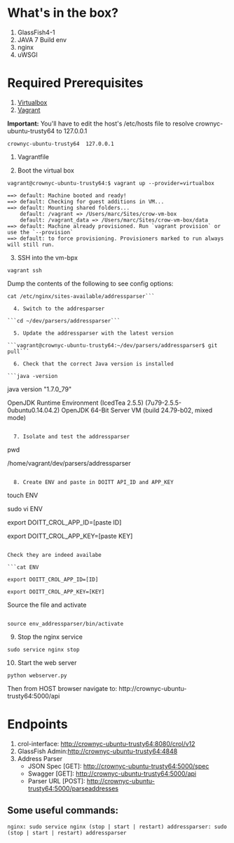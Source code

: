 # What's in the box?

  1. GlassFish4-1
  2. JAVA 7 Build env
  3. nginx
  4. uWSGI

# Required Prerequisites

  1. [Virtualbox](https://www.virtualbox.org/)
  2. [Vagrant](https://www.vagrantup.com/)

**Important:** You'll have to edit the host's /etc/hosts file to resolve crownyc-ubuntu-trusty64 to 127.0.0.1

```crownyc-ubuntu-trusty64	127.0.0.1```

  1. Vagrantfile

  2. Boot the virtual box

```
vagrant@crownyc-ubuntu-trusty64:$ vagrant up --provider=virtualbox

==> default: Machine booted and ready!
==> default: Checking for guest additions in VM...
==> default: Mounting shared folders...
    default: /vagrant => /Users/marc/Sites/crow-vm-box
    default: /vagrant_data => /Users/marc/Sites/crow-vm-box/data
==> default: Machine already provisioned. Run `vagrant provision` or use the `--provision`
==> default: to force provisioning. Provisioners marked to run always will still run.
```

  3. SSH into the vm-bpx

```vagrant ssh```

Dump the contents of the following to see config options:

```cat /etc/init/addressparser.conf
cat /etc/nginx/sites-available/addressparser```

  4. Switch to the addresparser 

```cd ~/dev/parsers/addressparser```

  5. Update the addressparser with the latest version

```vagrant@crownyc-ubuntu-trusty64:~/dev/parsers/addressparser$ git pull```

  6. Check that the correct Java version is installed

```java -version

```
java version "1.7.0_79"

OpenJDK Runtime Environment (IcedTea 2.5.5) (7u79-2.5.5-0ubuntu0.14.04.2)
OpenJDK 64-Bit Server VM (build 24.79-b02, mixed mode)
```

  7. Isolate and test the addressparser

```
pwd

/home/vagrant/dev/parsers/addressparser
```

  8. Create ENV and paste in DOITT API_ID and APP_KEY

```
touch ENV

sudo vi ENV

export DOITT_CROL_APP_ID=[paste ID]

export DOITT_CROL_APP_KEY=[paste KEY]
```

Check they are indeed availabe

```cat ENV

export DOITT_CROL_APP_ID=[ID]

export DOITT_CROL_APP_KEY=[KEY]
```

Source the file and activate

```source ENV

source env_addressparser/bin/activate
```

  9. Stop the nginx service

```sudo service nginx stop```

  10. Start the web server

```python webserver.py```

Then from HOST browser navigate to: http://crownyc-ubuntu-trusty64:5000/api

# Endpoints 
  1. crol-interface: [http://crownyc-ubuntu-trusty64:8080/crol/v12](http://crownyc-ubuntu-trusty64:8080/crol/v12)
  2. GlassFish Admin:[http://crownyc-ubuntu-trusty64:4848](http://crownyc-ubuntu-trusty64:4848)
  3. Address Parser 
     - JSON Spec [GET]: [http://crownyc-ubuntu-trusty64:5000/spec](http://crownyc-ubuntu-trusty64:5000/spec)
     - Swagger [GET]: [http://crownyc-ubuntu-trusty64:5000/api](http://crownyc-ubuntu-trusty64:5000/api)
     - Parser URL [POST]: [http://crownyc-ubuntu-trusty64:5000/parseaddresses](http://crownyc-ubuntu-trusty64:5000/parseaddresses)

## Some useful commands: 

`nginx: sudo service nginx (stop | start | restart)
addressparser: sudo (stop | start | restart) addressparser`

